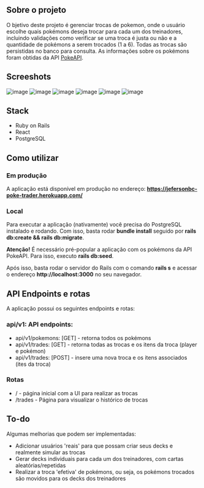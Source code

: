 ## Sobre o projeto
O bjetivo deste projeto é gerenciar trocas de pokemon, onde o usuário escolhe quais pokémons deseja trocar para cada um dos treinadores, incluindo validações como verificar se uma troca é justa ou não e a quantidade de pokémons a serem trocados (1 a 6). Todas as trocas são persistidas no banco para consulta. As informações sobre os pokémons foram obtidas da API [PokeAPI](https://pokeapi.co/docs/v2).

## Screeshots
![image](https://poke-trader.s3.sa-east-1.amazonaws.com/screeshots/poke-trader1.png)
![image](https://poke-trader.s3.sa-east-1.amazonaws.com/screeshots/poke-trader1a.png)
![image](https://poke-trader.s3.sa-east-1.amazonaws.com/screeshots/poke-trader1b.png)
![image](https://poke-trader.s3.sa-east-1.amazonaws.com/screeshots/poke-trader2.png)
![image](https://poke-trader.s3.sa-east-1.amazonaws.com/screeshots/poke-trader2a.png)
![image](https://poke-trader.s3.sa-east-1.amazonaws.com/screeshots/poke-trader3.png)

## Stack
- Ruby on Rails
- React
- PostgreSQL

## Como utilizar

### Em produção
A aplicação está disponível em produção no endereço: **https://jefersonbc-poke-trader.herokuapp.com/**

### Local
Para executar a aplicação (nativamente) você precisa do PostgreSQL instalado e rodando. Com isso, basta rodar **bundle install** seguido por **rails db:create && rails db:migrate**.

**Atenção!** É necessário pré-popular a aplicação com os pokémons da API PokeAPI. Para isso, executo **rails db:seed**.

Após isso, basta rodar o servidor do Rails com o comando **rails s** e acessar o endereço **http://localhost:3000** no seu navegador.

## API Endpoints e rotas
A aplicação possui os seguintes endpoints e rotas:

### api/v1: API endpoints:

- api/v1/pokemons: [GET] - retorna todos os pokémons
- api/v1/trades: [GET] - retorna todas as trocas e os itens da troca (player e pokémon)
- api/v1/trades: [POST] - insere uma nova troca e os itens associados (ites da troca)

### Rotas
- / - página inicial com a UI para realizar as trocas
- /trades - Página para visualizar o histórico de trocas

## To-do
Algumas melhorias que podem ser implementadas:

- Adicionar usuários 'reais' para que possam criar seus decks e realmente simular as trocas
- Gerar decks individuais para cada um dos treinadores, com cartas aleatórias/repetidas
- Realizar a troca 'efetiva' de pokémons, ou seja, os pokémons trocados são movidos para os decks dos treinadores

